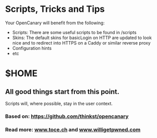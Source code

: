 # Scripts, Tricks and Tips
Your OpenCanary will benefit from the following:
- Scripts: There are some useful scripts to be found in /scripts
- Skins: The default skins for basicLogin on HTTP are updated to look nice and to redirect into HTTPS on a Caddy or similar reverse proxy
- Configuration hints
- etc


# $HOME
## All good things start from this point.
Scripts will, where possible, stay in the user context.



### Based on: https://github.com/thinkst/opencanary
### Read more: www.toce.ch and www.willigetpwned.com
